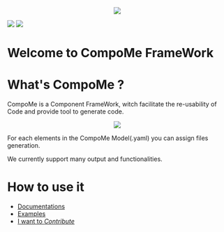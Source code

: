 <div dir="" align="center">
<img src="https://gitlab.marger.it:10443/ruhtra/compo/-/wikis/CompoMe.png" >
</div>

![]( https://gitlab.marger.it:10443/ruhtra/compo/badges/master/pipeline.svg)
![]( https://gitlab.marger.it:10443/ruhtra/compo/badges/master/coverage.svg)

Welcome to CompoMe FrameWork
=====================================
# What's CompoMe ?
CompoMe is a Component FrameWork, witch facilitate the re-usability of Code and provide tool to generate code.

<div dir="" align="center">
<img src="https://gitlab.marger.it:10443/ruhtra/compo/-/wikis/compo_view.png">
</div>

For each elements in the CompoMe Model(.yaml) you can assign files generation.

We currently support many output and functionalities.

# How to use it

- [Documentations](https://gitlab.marger.it:10443/ruhtra/compo/-/wikis/home)
- [Examples](https://gitlab.marger.it:10443/ruhtra/compo/-/tree/master/Examples)
- [I want to _Contribute_]()

